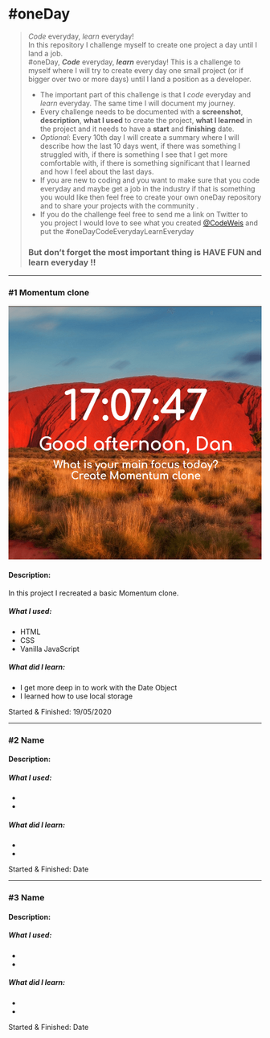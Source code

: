 # #oneDay
> *Code* everyday, *learn* everyday!  
> In this repository I challenge myself to create one project a day until I land a job.  
> #oneDay, ***Code*** everyday, ***learn*** everyday! This is a challenge to myself where I will try to create every day one small project (or if bigger over two or more days) until I land a position as a developer.  
> - The important part of this challenge is that I *code* everyday and *learn* everyday. The same time I will document my journey.
> - Every challenge needs to be documented with a **screenshot**, **description**, **what I used** to create the project, **what I learned** in the project and it needs to have a **start** and **finishing** date.  
> - *Optional*: Every 10th day I will create a summary where I will describe how the last 10 days went, if there was something I struggled with, if there is something I see that I get more comfortable with, if there is something significant that I learned and how I feel about the last days.    
> - If you are new to coding and you want to make sure that you code everyday and maybe get a job in the industry if that is something you would like then feel free to create your own oneDay repository  and to share your projects with the community .  
> - If you do the challenge feel free to send me a link on Twitter to you project I would love to see what you created [@CodeWeis](https://twitter.com/CodeWeis) and put the #oneDayCodeEverydayLearnEveryday
> ### But don’t forget the most important thing is HAVE FUN and learn everyday !!

---

### #1 Momentum clone

![Momentum screenshot](001MomentumClone/1momentum.png)

#### Description:
In this project I recreated a basic Momentum clone.

##### What I used:
- HTML
- CSS
- Vanilla JavaScript

##### What did I learn:
- I get more deep in to work with the Date Object
- I learned how to use local storage

Started & Finished: 19/05/2020

---

### #2 Name

#### Description:

##### What I used:
-
-

##### What did I learn:
-
-

Started & Finished: Date

---

### #3 Name

#### Description:

##### What I used:
-
-

##### What did I learn:
-
-

Started & Finished: Date
